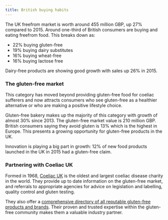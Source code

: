 ```yaml
---
title: British buying habits
---
```

The UK freefrom market is worth around 455 million GBP, up 27% compared to 2015.
Around one-third of British consumers are buying and eating freefrom food. This breaks down as:
- 22% buying gluten-free
- 19% buying dairy substitutes
- 16% buying wheat-free
- 16% buying lactose free

Dairy-free products are showing good growth with sales up 26% in 2015.

### The gluten-free market

This category has moved beyond providing gluten-free food for coeliac sufferers and now attracts consumers who see gluten-free as a healthier alternative or who are making a positive lifestyle choice.

Gluten-free bakery makes up the majority of this category with growth of almost 30% since 2013.  The gluten-free market value is 210 million GBP. British consumers saying they avoid gluten is 13% which is the highest in Europe. This presents a growing opportunity for gluten-free products in the UK.			

Innovation is playing a big part in  growth: 12% of new food products launched in the UK in 2015 had a gluten-free claim.	

### Partnering with Coeliac UK

Formed in 1968, [Coeliac UK](https://www.coeliac.org.uk/) is the oldest and largest coeliac disease charity in the world. They provide up to date information on the gluten-free market, and referrals to appropriate agencies for advice on legislation and labelling, quality control and gluten testing.

They also offer a [comprehensive directory of all reputable gluten-free products and brands](https://www.coeliac.org.uk/gluten-free-diet-and-lifestyle/food-shopping/food-and-drink-directory/). Their proven and trusted expertise within the gluten-free community makes them a valuable industry partner.